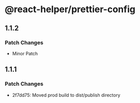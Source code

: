 # @react-helper/prettier-config

## 1.1.2

### Patch Changes

- Minor Patch

## 1.1.1

### Patch Changes

- 2f7dd75: Moved prod build to dist/publish directory
